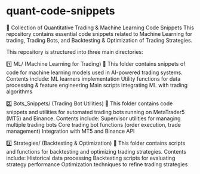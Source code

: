 # quant-code-snippets
🚀 Collection of Quantitative Trading & Machine Learning Code Snippets
This repository contains essential code snippets related to Machine Learning for trading, Trading Bots, and Backtesting & Optimization of Trading Strategies.

This repository is structured into three main directories:

1️⃣ ML/ (Machine Learning for Trading)
📌 This folder contains snippets of code for machine learning models used in AI-powered trading systems.
Contents include:
ML learners implementation
Utility functions for data processing & feature engineering
Main scripts integrating ML with trading algorithms

2️⃣ Bots_Snippets/ (Trading Bot Utilities)
📌 This folder contains code snippets and utilities for automated trading bots running on MetaTrader5 (MT5) and Binance.
Contents include:
Supervisor utilities for managing multiple trading bots
Core trading bot functions (order execution, trade management)
Integration with MT5 and Binance API


3️⃣ Strategies/ (Backtesting & Optimization)
📌 This folder contains scripts and functions for backtesting and optimizing trading strategies.
Contents include:
Historical data processing
Backtesting scripts for evaluating strategy performance
Optimization techniques to refine trading strategies
